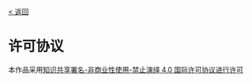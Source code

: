 [< 返回](https://github.com/kon9chunkit/GitHub-Chinese-Top-Charts#github中文排行榜)

# 许可协议

<p>本作品采用<a rel="license" href="http://creativecommons.org/licenses/by-nc-nd/4.0/">知识共享署名-非商业性使用-禁止演绎 4.0 国际许可协议进行许可</a></p>
